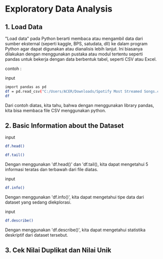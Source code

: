 # Exploratory Data Analysis
## 1. Load Data
"Load data" pada Python berarti membaca atau mengambil data dari sumber eksternal (seperti kaggle, BPS, satudata, dll) ke dalam program Python agar dapat digunakan atau dianalisis lebih lanjut. Ini biasanya dilakukan dengan menggunakan pustaka atau modul tertentu seperti pandas untuk bekerja dengan data berbentuk tabel, seperti CSV atau Excel.

contoh :

input
```sh
import pandas as pd
df = pd.read_csv("C:/Users/ACER/Downloads/Spotify Most Streamed Songs.csv")
df
```
Dari contoh diatas, kita tahu, bahwa dengan menggunakan library pandas, kita bisa membaca file CSV menggunakan python.

## 2. Basic Information about the Dataset
input
```sh
df.head()
```
```sh
df.tail()
```
Dengan menggunakan 'df.head()' dan 'df.tail(), kita dapat mengetahui 5 informasi teratas dan terbawah dari file diatas.

input
```sh
df.info()
```
Dengan menggunakan 'df.info()', kita dapat mengetahui tipe data dari dataset yang sedang diekplorasi.

input
```sh
df.describe()
```
Dengan menggunakan 'df.describe()', kita dapat mengetahui statistika deskriptif dari dataset tersebut.

## 3. Cek Nilai Duplikat dan Nilai Unik
